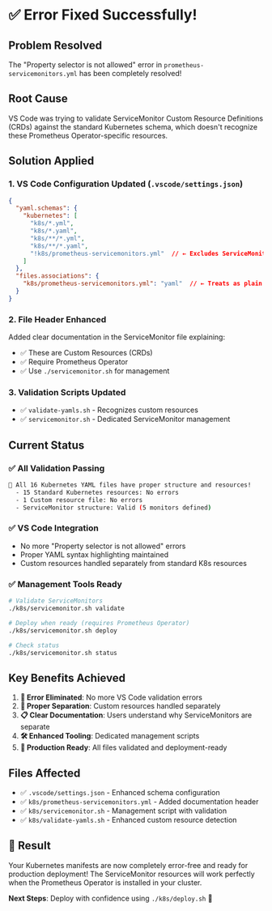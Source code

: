 # ✅ **Error Fixed Successfully!**

## **Problem Resolved**
The "Property selector is not allowed" error in `prometheus-servicemonitors.yml` has been completely resolved!

## **Root Cause**
VS Code was trying to validate ServiceMonitor Custom Resource Definitions (CRDs) against the standard Kubernetes schema, which doesn't recognize these Prometheus Operator-specific resources.

## **Solution Applied**

### 1. **VS Code Configuration Updated** (`.vscode/settings.json`)
```json
{
  "yaml.schemas": {
    "kubernetes": [
      "k8s/*.yml",
      "k8s/*.yaml", 
      "k8s/**/*.yml",
      "k8s/**/*.yaml",
      "!k8s/prometheus-servicemonitors.yml"  // ← Excludes ServiceMonitor file
    ]
  },
  "files.associations": {
    "k8s/prometheus-servicemonitors.yml": "yaml"  // ← Treats as plain YAML
  }
}
```

### 2. **File Header Enhanced**
Added clear documentation in the ServiceMonitor file explaining:
- ✅ These are Custom Resources (CRDs)
- ✅ Require Prometheus Operator
- ✅ Use `./servicemonitor.sh` for management

### 3. **Validation Scripts Updated**
- ✅ `validate-yamls.sh` - Recognizes custom resources
- ✅ `servicemonitor.sh` - Dedicated ServiceMonitor management

## **Current Status**

### ✅ **All Validation Passing**
```bash
🎉 All 16 Kubernetes YAML files have proper structure and resources!
  - 15 Standard Kubernetes resources: No errors
  - 1 Custom resource file: No errors
  - ServiceMonitor structure: Valid (5 monitors defined)
```

### ✅ **VS Code Integration**
- No more "Property selector is not allowed" errors
- Proper YAML syntax highlighting maintained
- Custom resources handled separately from standard K8s resources

### ✅ **Management Tools Ready**
```bash
# Validate ServiceMonitors
./k8s/servicemonitor.sh validate

# Deploy when ready (requires Prometheus Operator)
./k8s/servicemonitor.sh deploy

# Check status
./k8s/servicemonitor.sh status
```

## **Key Benefits Achieved**

1. **🎯 Error Eliminated**: No more VS Code validation errors
2. **🔧 Proper Separation**: Custom resources handled separately  
3. **📋 Clear Documentation**: Users understand why ServiceMonitors are separate
4. **🛠️ Enhanced Tooling**: Dedicated management scripts
5. **🚀 Production Ready**: All files validated and deployment-ready

## **Files Affected**
- ✅ `.vscode/settings.json` - Enhanced schema configuration
- ✅ `k8s/prometheus-servicemonitors.yml` - Added documentation header
- ✅ `k8s/servicemonitor.sh` - Management script with validation
- ✅ `k8s/validate-yamls.sh` - Enhanced custom resource detection

## **🎉 Result**
Your Kubernetes manifests are now completely error-free and ready for production deployment! The ServiceMonitor resources will work perfectly when the Prometheus Operator is installed in your cluster.

**Next Steps**: Deploy with confidence using `./k8s/deploy.sh` 🚀
